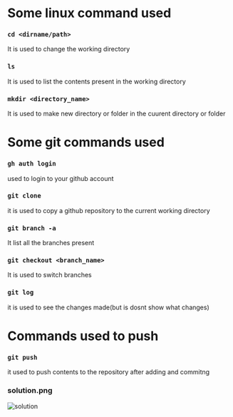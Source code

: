 # Some linux command used 
### ```cd <dirname/path>```
It is used to change the working directory
### ```ls``` 
It is used to list the contents present in the working directory

### ```mkdir <directory_name>```
It is used to make new directory or folder in the cuurent directory or folder

# Some git commands used 
### ```gh auth login```
used to login to your github account

### ```git clone ```
it is used to copy a github repository to the current working directory

### ```git branch -a```
It list all the branches present
### ```git checkout <branch_name>```
It is used to switch branches 
### ```git log ```
it is used to see the changes made(but is dosnt show what changes)

# Commands used to push 
### ```git push```
it used to push contents to the repository after adding and commitng

### solution.png
![solution](https://github.com/Sauravroy34/amfoss-task/assets/136881235/175ed305-6bbd-4af8-b609-80dc9e07faeb)

